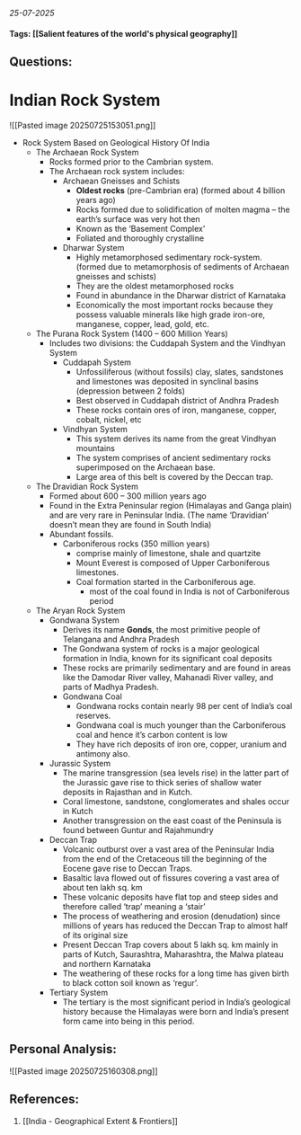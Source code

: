 *25-07-2025*
#### Tags: [[Salient features of the world's physical geography]]


## Questions:



# Indian Rock System

![[Pasted image 20250725153051.png]]

- Rock System Based on Geological History Of India
	- The Archaean Rock System
		- Rocks formed prior to the Cambrian system.
		- The Archaean rock system includes:
			- Archaean Gneisses and Schists
				- **Oldest rocks** (pre-Cambrian era) (formed about 4 billion years ago)
				- Rocks formed due to solidification of molten magma – the earth’s surface was very hot then
				- Known as the ‘Basement Complex’ 
				- Foliated and thoroughly crystalline
			- Dharwar System
				- Highly metamorphosed sedimentary rock-system. (formed due to metamorphosis of sediments of Archaean gneisses and schists)
				- They are the oldest metamorphosed rocks
				- Found in abundance in the Dharwar district of Karnataka
				- Economically the most important rocks because they possess valuable minerals like high grade iron-ore, manganese, copper, lead, gold, etc.
	- The Purana Rock System (1400 – 600 Million Years)
		- Includes two divisions: the Cuddapah System and the Vindhyan System
			- Cuddapah System
				- Unfossiliferous (without fossils) clay, slates, sandstones and limestones was deposited in synclinal basins (depression between 2 folds)
				- Best observed in Cuddapah district of Andhra Pradesh
				- These rocks contain ores of iron, manganese, copper, cobalt, nickel, etc
			- Vindhyan System
				- This system derives its name from the great Vindhyan mountains
				- The system comprises of ancient sedimentary rocks superimposed on the Archaean base.
				- Large area of this belt is covered by the Deccan trap.
	- The Dravidian Rock System
		- Formed about 600 – 300 million years ago
		- Found in the Extra Peninsular region (Himalayas and Ganga plain) and are very rare in Peninsular India. (The name ‘Dravidian’ doesn’t mean they are found in South India)
		- Abundant fossils.
			- Carboniferous rocks (350 million years)
				- comprise mainly of limestone, shale and quartzite
				- Mount Everest is composed of Upper Carboniferous limestones.
				- Coal formation started in the Carboniferous age.
					- most of the coal found in India is not of Carboniferous period
	- The Aryan Rock System
		- Gondwana System
			- Derives its name **Gonds**, the most primitive people of Telangana and Andhra Pradesh
			- The Gondwana system of rocks is a major geological formation in India, known for its significant coal deposits
			- These rocks are primarily sedimentary and are found in areas like the Damodar River valley, Mahanadi River valley, and parts of Madhya Pradesh.
			- Gondwana Coal
				- Gondwana rocks contain nearly 98 per cent of India’s coal reserves.
				- Gondwana coal is much younger than the Carboniferous coal and hence it’s carbon content is low
				- They have rich deposits of iron ore, copper, uranium and antimony also.
		- Jurassic System
			- The marine transgression (sea levels rise) in the latter part of the Jurassic gave rise to thick series of shallow water deposits in Rajasthan and in Kutch.
			- Coral limestone, sandstone, conglomerates and shales occur in Kutch
			- Another transgression on the east coast of the Peninsula is found between Guntur and Rajahmundry
		- Deccan Trap
			- Volcanic outburst over a vast area of the Peninsular India from the end of the Cretaceous till the beginning of the Eocene gave rise to Deccan Traps.
			- Basaltic lava flowed out of fissures covering a vast area of about ten lakh sq. km
			- These volcanic deposits have flat top and steep sides and therefore called ‘trap’ meaning a ‘stair’
			- The process of weathering and erosion (denudation) since millions of years has reduced the Deccan Trap to almost half of its original size
			- Present Deccan Trap covers about 5 lakh sq. km mainly in parts of Kutch, Saurashtra, Maharashtra, the Malwa plateau and northern Karnataka
			- The weathering of these rocks for a long time has given birth to black cotton soil known as ‘regur’.
		- Tertiary System
			- The tertiary is the most significant period in India’s geological history because the Himalayas were born and India’s present form came into being in this period.




## Personal Analysis:

![[Pasted image 20250725160308.png]]

## References:

1. [[India - Geographical Extent & Frontiers]]